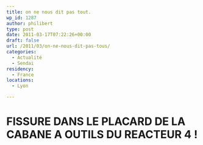 ```yaml
---
title: on ne nous dit pas tout.
wp_id: 1287
author: philibert
type: post
date: 2011-03-17T07:22:26+00:00
draft: false
url: /2011/03/on-ne-nous-dit-pas-tous/
categories:
  - Actualité
  - Sendai
residency:
  - France
locations:
  - Lyon

---
```

# FISSURE DANS LE PLACARD DE LA CABANE A OUTILS DU REACTEUR 4 !